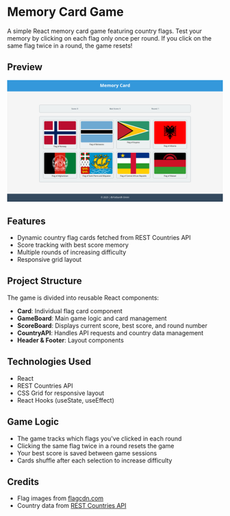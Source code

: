 # Memory Card Game

A simple React memory card game featuring country flags. Test your memory by clicking on each flag only once per round. If you click on the same flag twice in a round, the game resets!

## Preview

![Memory Card Game Screenshot](src/images/screenshot.png) 

## Features

- Dynamic country flag cards fetched from REST Countries API
- Score tracking with best score memory
- Multiple rounds of increasing difficulty
- Responsive grid layout

## Project Structure

The game is divided into reusable React components:

- **Card**: Individual flag card component
- **GameBoard**: Main game logic and card management
- **ScoreBoard**: Displays current score, best score, and round number
- **CountryAPI**: Handles API requests and country data management
- **Header & Footer**: Layout components

## Technologies Used

- React 
- REST Countries API
- CSS Grid for responsive layout
- React Hooks (useState, useEffect)

## Game Logic

- The game tracks which flags you've clicked in each round
- Clicking the same flag twice in a round resets the game
- Your best score is saved between game sessions
- Cards shuffle after each selection to increase difficulty

## Credits

- Flag images from [flagcdn.com](https://flagcdn.com)
- Country data from [REST Countries API](https://restcountries.com)